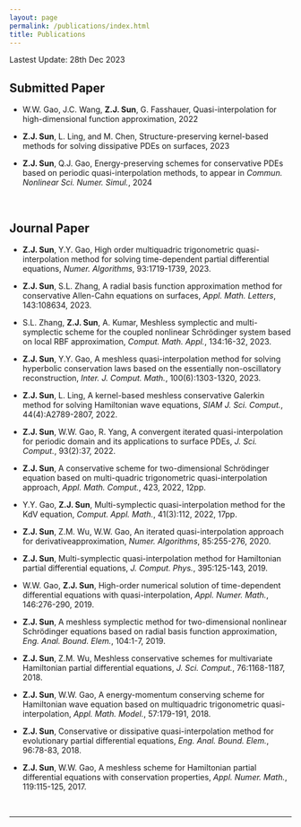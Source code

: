 ```yaml
---
layout: page
permalink: /publications/index.html
title: Publications
---
```


Lastest Update: 28th Dec 2023

## Submitted Paper

- W.W. Gao, J.C. Wang, **Z.J. Sun**, G. Fasshauer, Quasi-interpolation for high-dimensional function approximation, 2022


- **Z.J. Sun**, L. Ling, and M. Chen, Structure-preserving kernel-based methods for solving dissipative PDEs on surfaces, 2023


- **Z.J. Sun**, Q.J. Gao, Energy-preserving schemes for conservative PDEs based on periodic quasi-interpolation methods, to appear in *Commun. Nonlinear Sci. Numer. Simul.*, 2024


  <br>

## Journal Paper

- **Z.J. Sun**, Y.Y. Gao, High order multiquadric trigonometric quasi-interpolation method for solving time-dependent partial differential equations, *Numer. Algorithms*, 93:1719-1739, 2023.

- **Z.J. Sun**, S.L. Zhang, A radial basis function approximation method for conservative Allen-Cahn equations on surfaces, *Appl. Math. Letters*, 143:108634, 2023.

- S.L. Zhang, **Z.J. Sun**, A. Kumar, Meshless symplectic and multi-symplectic scheme for the coupled nonlinear Schrödinger system based on local RBF approximation, *Comput. Math. Appl.*, 134:16-32, 2023.

- **Z.J. Sun**, Y.Y. Gao, A meshless quasi-interpolation method for solving hyperbolic conservation laws based on the essentially non-oscillatory reconstruction, *Inter. J. Comput. Math.*, 100(6):1303-1320, 2023.

- **Z.J. Sun**, L. Ling, A kernel-based meshless conservative Galerkin method for solving Hamiltonian wave equations, *SIAM J. Sci. Comput.*, 44(4):A2789-2807, 2022.

- **Z.J. Sun**, W.W. Gao, R. Yang, A convergent iterated quasi-interpolation for periodic domain and its applications to surface PDEs, *J. Sci. Comput.*, 93(2):37, 2022.

- **Z.J. Sun**, A conservative scheme for two-dimensional Schrödinger equation based on multi-quadric trigonometric quasi-interpolation approach, *Appl. Math. Comput.*, 423, 2022, 12pp.

- Y.Y. Gao, **Z.J. Sun**, Multi-symplectic quasi-interpolation method for the KdV equation, *Comput. Appl. Math.*, 41(3):112, 2022, 17pp.

- **Z.J. Sun**, Z.M. Wu, W.W. Gao, An iterated quasi-interpolation approach for derivativeapproximation, *Numer. Algorithms*, 85:255-276, 2020.

- **Z.J. Sun**, Multi-symplectic quasi-interpolation method for Hamiltonian partial differential equations, *J. Comput. Phys.*, 395:125-143, 2019.

- W.W. Gao, **Z.J. Sun**, High-order numerical solution of time-dependent differential equations with quasi-interpolation, *Appl. Numer. Math.*, 146:276-290, 2019.

- **Z.J. Sun**, A meshless symplectic method for two-dimensional nonlinear Schrödinger equations based on radial basis function approximation, *Eng. Anal. Bound. Elem.*, 104:1-7, 2019.

- **Z.J. Sun**, Z.M. Wu, Meshless conservative schemes for multivariate Hamiltonian partial differential equations, *J. Sci. Comput.*, 76:1168-1187, 2018.

- **Z.J. Sun**, W.W. Gao, A energy-momentum conserving scheme for Hamiltonian wave equation based on multiquadric trigonometric quasi-interpolation, *Appl. Math. Model.*, 57:179-191, 2018.

- **Z.J. Sun**, Conservative or dissipative quasi-interpolation method for evolutionary partial differential equations, *Eng. Anal. Bound. Elem.*, 96:78-83, 2018.

- **Z.J. Sun**, W.W. Gao, A meshless scheme for Hamiltonian partial differential equations with conservation properties, *Appl. Numer. Math.*, 119:115-125, 2017.

  <br>

---


